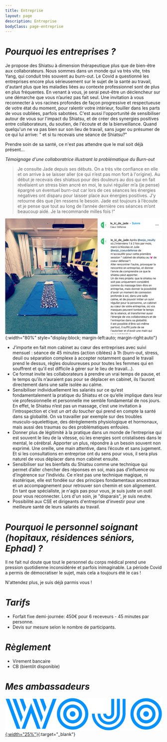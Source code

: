 ```yaml
---
title: Entreprise
layout: page
description: Entreprise
bodyClass: page-entreprise
---
```


# *Pourquoi les entreprises ?*

Je propose des Shiatsu à dimension thérapeutique plus que de bien-être aux collaborateurs. Nous sommes dans un monde qui va très vite, très Yang, qui conduit très souvent au burn-out. Le Covid a questionné les entreprises encore plus sérieusement sur le sujet de la santé au travail, d'autant plus que les maladies liées au contexte professionnel sont de plus en plus fréquentes.
En venant à vous, je serai peut-être un déclencheur sur une démarche que vous n’auriez pas fait seul. Une invitation à vous reconnecter à vos racines profondes de façon progressive et respectueuse de votre état du moment, pour ralentir votre intérieur, fouiller dans les parts de vous oubliées, parfois sabotées.
C'est aussi l'opportunité de sensibiliser autour de vous sur l'impact du Shiatsu, et de créer des synergies positives entre collaborateurs, du soutien, de l'écoute et de la bienveillance. Quand quelqu'un ne va pas bien sur son lieu de travail, sans juger ou présumer de ce qui lui arrive: " et si tu recevais une séance de Shiatsu?" 

 Prendre soin de sa santé, ce n'est pas attendre que le mal soit déjà présent...

 *Témoignage d'une collaboratrice illustrant la problématique du Burn-out*
>
>Je consulte Jade depuis ses débuts. On a très vite confiance en elle et on arrive à se laisser aller (ce qui n’est pas mon fort à l'origine). Au début je recevais des shiatsus pour des douleurs au dos qui en fait révélaient un stress bien ancré en moi, le suivi régulier m’a (je pense) épargné un éventuel burn-out car lors de ces séances les énergies négatives ont disparu pour laisser place aux énergies positives. J’y retourne dès que j’en ressens le besoin. Jade est toujours à l’écoute et je pense que tout au long de l’année dernière ces séances m’ont beaucoup aidé. Je la recommande milles fois !"
>

![WOJO](/images/entreprise/wojo-post.jpg){:width="80%" style="display:block; margin-left:auto; margin-right:auto"}

- J’importe en fait mon cabinet au cœur des entreprises avec suivi mensuel : séance de 45 minutes (action ciblées) à 1h (burn-out, stress, deuil ou séparation complexe à accepter notamment quand le travail prend le dessus, règles douloureuses pour toutes les femmes qui en souffrent et qu'il est difficile à gérer sur le lieu de travail...).
- Ce format invite les collaborateurs à prendre un vrai temps de pause, et le temps qu’ils n’auraient pas pour se déplacer en cabinet, ils l’auront directement dans une salle isolée au calme.
- Sensibiliser individuellement les salariés sur ce qu’est fondamentalement la pratique du Shiatsu et ce qu’elle implique dans leur vie professionnelle et personnelle me semble fondamental de nos jours.
En effet, le Shiatsu n’est pas un massage, c’est une invitation à l’introspection et c’est *un art du toucher* qui prend en compte la santé dans sa globalité. On va travailler par exemple sur des troubles musculo-squelettique, des dérèglements physiologique et hormonaux, mais aussi des traumas ou des problématiques enfouies.
- Donner plus de légitimité à la pratique dans un monde de l’entreprise qui est souvent le lieu de la vitesse, où les energies sont cristalisées dans le mental, le cérébral. Apporter un plus, répondre à un besoin souvent non exprimé. Une oreille, une main attentive, dans l’écoute et sans jugement. Et si les consultations en entreprise ont du sens pour vous, il sera plus naturel de vous déplacer dans mon cabinet ensuite.
- Sensibiliser sur les bienfaits du Shiatsu comme une technique qui permet d’aller chercher des réponses en soi, mais pas d’influence ou d’ingérence sur l’individu. Ce n’est pas une technique magique, ni ésotérique, elle est fondée sur des principes fondamentaux ancestraux et un accompagnement pour retrouver son chemin et son alignement. En tant que spécialiste, je n'agis pas pour vous, je suis juste un outil pour vous reconnecter. Lors d'un soin, je "disparais", je suis neutre.
- Possibilité aux CSE et dirigeants d'entreprise d'investir pour une meilleure santé de leurs salariés au travail.

# *Pourquoi le personnel soignant (hopitaux, résidences séniors, Ephad) ?*

Il ne fait nul doute que tout le personnel du corps médical prend une pression quotidienne inconsidérée et parfois inimaginable. La période Covid a permis de démocratiser le sujet, mais cela a toujours été le cas !

N'attendez plus, je suis déjà parmis vous !

# *Tarifs*

- Forfait fixe demi-journée: 450€ pour 6 receveurs - 45 minutes par personne.
- Devis sur mesure selon le nombre de participants.

# *Règlement*

- Virement bancaire
- CB (bientôt disponible)

# *Mes ambassadeurs*

[![WOJO](/images/entreprise/wojo-logo.svg){:width="25%"}](https://www.wojo.com/fr-FR){:target="_blank"}
